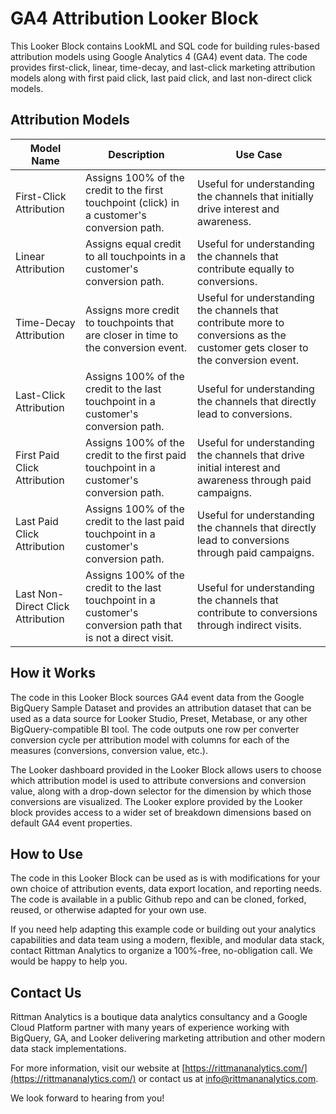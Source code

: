 # GA4 Attribution Looker Block

This Looker Block contains LookML and SQL code for building rules-based attribution models using Google Analytics 4 (GA4) event data. The code provides first-click, linear, time-decay, and last-click marketing attribution models along with first paid click, last paid click, and last non-direct click models.

## Attribution Models

| Model Name | Description | Use Case |
|------------|-------------|----------|
| First-Click Attribution | Assigns 100% of the credit to the first touchpoint (click) in a customer's conversion path. | Useful for understanding the channels that initially drive interest and awareness. |
| Linear Attribution | Assigns equal credit to all touchpoints in a customer's conversion path. | Useful for understanding the channels that contribute equally to conversions. |
| Time-Decay Attribution | Assigns more credit to touchpoints that are closer in time to the conversion event. | Useful for understanding the channels that contribute more to conversions as the customer gets closer to the conversion event. |
| Last-Click Attribution | Assigns 100% of the credit to the last touchpoint in a customer's conversion path. | Useful for understanding the channels that directly lead to conversions. |
| First Paid Click Attribution | Assigns 100% of the credit to the first paid touchpoint in a customer's conversion path. | Useful for understanding the channels that drive initial interest and awareness through paid campaigns. |
| Last Paid Click Attribution | Assigns 100% of the credit to the last paid touchpoint in a customer's conversion path. | Useful for understanding the channels that directly lead to conversions through paid campaigns. |
| Last Non-Direct Click Attribution | Assigns 100% of the credit to the last touchpoint in a customer's conversion path that is not a direct visit. | Useful for understanding the channels that contribute to conversions through indirect visits. |

## How it Works

The code in this Looker Block sources GA4 event data from the Google BigQuery Sample Dataset and provides an attribution dataset that can be used as a data source for Looker Studio, Preset, Metabase, or any other BigQuery-compatible BI tool. The code outputs one row per converter conversion cycle per attribution model with columns for each of the measures (conversions, conversion value, etc.).

The Looker dashboard provided in the Looker Block allows users to choose which attribution model is used to attribute conversions and conversion value, along with a drop-down selector for the dimension by which those conversions are visualized. The Looker explore provided by the Looker block provides access to a wider set of breakdown dimensions based on default GA4 event properties.

## How to Use

The code in this Looker Block can be used as is with modifications for your own choice of attribution events, data export location, and reporting needs. The code is available in a public Github repo and can be cloned, forked, reused, or otherwise adapted for your own use. 

If you need help adapting this example code or building out your analytics capabilities and data team using a modern, flexible, and modular data stack, contact Rittman Analytics to organize a 100%-free, no-obligation call. We would be happy to help you. 

## Contact Us

Rittman Analytics is a boutique data analytics consultancy and a Google Cloud Platform partner with many years of experience working with BigQuery, GA, and Looker delivering marketing attribution and other modern data stack implementations.

For more information, visit our website at [https://rittmananalytics.com/](https://rittmananalytics.com/) or contact us at [info@rittmananalytics.com](mailto:info@rittmananalytics.com).

We look forward to hearing from you!
